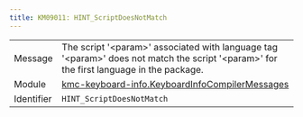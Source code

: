 ```yaml
---
title: KM09011: HINT_ScriptDoesNotMatch
---
```


|            |           |
|------------|---------- |
| Message    | The script '&lt;param&gt;' associated with language tag '&lt;param&gt;' does not match the script '&lt;param&gt;' for the first language in the package\. |
| Module     | [kmc-keyboard-info.KeyboardInfoCompilerMessages](kmc-keyboard-info.keyboardinfocompilermessages) |
| Identifier | `HINT_ScriptDoesNotMatch` |


